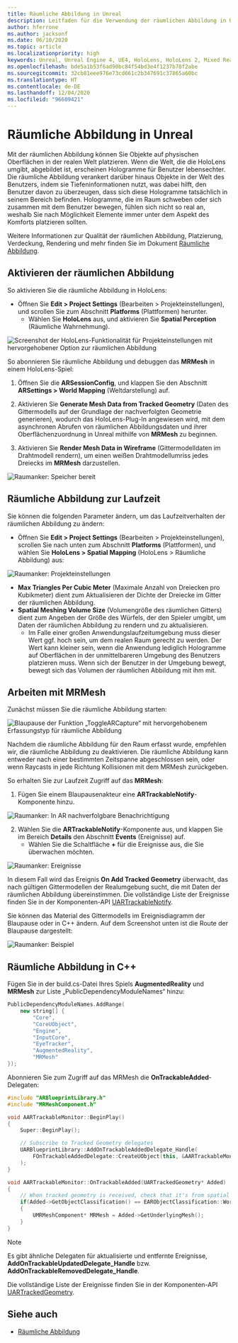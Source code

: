 ```yaml
---
title: Räumliche Abbildung in Unreal
description: Leitfaden für die Verwendung der räumlichen Abbildung in Unreal
author: hferrone
ms.author: jacksonf
ms.date: 06/10/2020
ms.topic: article
ms.localizationpriority: high
keywords: Unreal, Unreal Engine 4, UE4, HoloLens, HoloLens 2, Mixed Reality, Entwicklung, Features, Dokumentation, Leitfäden, Hologramme, räumliche Abbildung, Mixed Reality-Headset Windows Mixed Reality-Headset, Virtual Reality-Headset
ms.openlocfilehash: bde5a1b53f6ad90bc84f54bd3e4f1237b78f2abe
ms.sourcegitcommit: 32cb81eee976e73cd661c2b347691c37865a60bc
ms.translationtype: HT
ms.contentlocale: de-DE
ms.lasthandoff: 12/04/2020
ms.locfileid: "96609421"
---
```

# <a name="spatial-mapping-in-unreal"></a>Räumliche Abbildung in Unreal

Mit der räumlichen Abbildung können Sie Objekte auf physischen Oberflächen in der realen Welt platzieren. Wenn die Welt, die die HoloLens umgibt, abgebildet ist, erscheinen Hologramme für Benutzer lebensechter. Die räumliche Abbildung verankert darüber hinaus Objekte in der Welt des Benutzers, indem sie Tiefeninformationen nutzt, was dabei hilft, den Benutzer davon zu überzeugen, dass sich diese Hologramme tatsächlich in seinem Bereich befinden. Hologramme, die im Raum schweben oder sich zusammen mit dem Benutzer bewegen, fühlen sich nicht so real an, weshalb Sie nach Möglichkeit Elemente immer unter dem Aspekt des Komforts platzieren sollten.

Weitere Informationen zur Qualität der räumlichen Abbildung, Platzierung, Verdeckung, Rendering und mehr finden Sie im Dokument [Räumliche Abbildung](../../design/spatial-mapping.md).

## <a name="enabling-spatial-mapping"></a>Aktivieren der räumlichen Abbildung

So aktivieren Sie die räumliche Abbildung in HoloLens:
- Öffnen Sie **Edit > Project Settings** (Bearbeiten > Projekteinstellungen), und scrollen Sie zum Abschnitt **Platforms** (Plattformen) herunter.    
    + Wählen Sie **HoloLens** aus, und aktivieren Sie **Spatial Perception** (Räumliche Wahrnehmung).

![Screenshot der HoloLens-Funktionalität für Projekteinstellungen mit hervorgehobener Option zur räumlichen Abbildung](images/unreal-spatial-mapping-img-01.png)

So abonnieren Sie räumliche Abbildung und debuggen das **MRMesh** in einem HoloLens-Spiel:
1. Öffnen Sie die **ARSessionConfig**, und klappen Sie den Abschnitt **ARSettings > World Mapping** (Weltdarstellung) auf. 

2. Aktivieren Sie **Generate Mesh Data from Tracked Geometry** (Daten des Gittermodells auf der Grundlage der nachverfolgten Geometrie generieren), wodurch das HoloLens-Plug-In angewiesen wird, mit dem asynchronen Abrufen von räumlichen Abbildungsdaten und ihrer Oberflächenzuordnung in Unreal mithilfe von **MRMesh** zu beginnen. 
3. Aktivieren Sie **Render Mesh Data in Wireframe** (Gittermodelldaten im Drahtmodell rendern), um einen weißen Drahtmodellumriss jedes Dreiecks im **MRMesh** darzustellen. 

![Raumanker: Speicher bereit](images/unreal-spatialmapping-arsettings.PNG)


## <a name="spatial-mapping-at-runtime"></a>Räumliche Abbildung zur Laufzeit
Sie können die folgenden Parameter ändern, um das Laufzeitverhalten der räumlichen Abbildung zu ändern:

- Öffnen Sie **Edit > Project Settings** (Bearbeiten > Projekteinstellungen), scrollen Sie nach unten zum Abschnitt **Platforms** (Plattformen), und wählen Sie **HoloLens > Spatial Mapping** (HoloLens > Räumliche Abbildung) aus: 

![Raumanker: Projekteinstellungen](images/unreal-spatialmapping-projectsettings.PNG)

- **Max Triangles Per Cubic Meter** (Maximale Anzahl von Dreiecken pro Kubikmeter) dient zum Aktualisieren der Dichte der Dreiecke im Gitter der räumlichen Abbildung.  
- **Spatial Meshing Volume Size** (Volumengröße des räumlichen Gitters) dient zum Angeben der Größe des Würfels, der den Spieler umgibt, um Daten der räumlichen Abbildung zu rendern und zu aktualisieren.  
    + Im Falle einer großen Anwendungslaufzeitumgebung muss dieser Wert ggf. hoch sein, um dem realen Raum gerecht zu werden. Der Wert kann kleiner sein, wenn die Anwendung lediglich Hologramme auf Oberflächen in der unmittelbareren Umgebung des Benutzers platzieren muss. Wenn sich der Benutzer in der Umgebung bewegt, bewegt sich das Volumen der räumlichen Abbildung mit ihm mit. 

## <a name="working-with-mrmesh"></a>Arbeiten mit MRMesh

Zunächst müssen Sie die räumliche Abbildung starten:

![Blaupause der Funktion „ToggleARCapture“ mit hervorgehobenem Erfassungstyp für räumliche Abbildung](images/unreal-spatial-mapping-img-02.png)

Nachdem die räumliche Abbildung für den Raum erfasst wurde, empfehlen wir, die räumliche Abbildung zu deaktivieren.  Die räumliche Abbildung kann entweder nach einer bestimmten Zeitspanne abgeschlossen sein, oder wenn Raycasts in jede Richtung Kollisionen mit dem MRMesh zurückgeben.

So erhalten Sie zur Laufzeit Zugriff auf das **MRMesh**:
1. Fügen Sie einem Blaupausenakteur eine **ARTrackableNotify**-Komponente hinzu. 

![Raumanker: In AR nachverfolgbare Benachrichtigung](images/unreal-spatialmapping-artrackablenotify.PNG)

2. Wählen Sie die **ARTrackableNotify**-Komponente aus, und klappen Sie im Bereich **Details** den Abschnitt **Events** (Ereignisse) auf. 
    - Wählen Sie die Schaltfläche **+** für die Ereignisse aus, die Sie überwachen möchten. 

![Raumanker: Ereignisse](images/unreal-spatialmapping-events.PNG)

In diesem Fall wird das Ereignis **On Add Tracked Geometry** überwacht, das nach gültigen Gittermodellen der Realumgebung sucht, die mit Daten der räumlichen Abbildung übereinstimmen. Die vollständige Liste der Ereignisse finden Sie in der Komponenten-API [UARTrackableNotify](https://docs.unrealengine.com/API/Runtime/AugmentedReality/UARTrackableNotifyComponent/index.html). 

Sie können das Material des Gittermodells im Ereignisdiagramm der Blaupause oder in C++ ändern. Auf dem Screenshot unten ist die Route der Blaupause dargestellt: 

![Raumanker: Beispiel](images/unreal-spatialmapping-example.PNG)

## <a name="spatial-mapping-in-c"></a>Räumliche Abbildung in C++

Fügen Sie in der build.cs-Datei Ihres Spiels **AugmentedReality** und **MRMesh** zur Liste „PublicDependencyModuleNames“ hinzu:

```cpp
PublicDependencyModuleNames.AddRange(
    new string[] {
        "Core",
        "CoreUObject",
        "Engine",
        "InputCore",    
        "EyeTracker",
        "AugmentedReality",
        "MRMesh"
});
```

Abonnieren Sie zum Zugriff auf das MRMesh die **OnTrackableAdded**-Delegaten:

```cpp
#include "ARBlueprintLibrary.h"
#include "MRMeshComponent.h"

void AARTrackableMonitor::BeginPlay()
{
    Super::BeginPlay();

    // Subscribe to Tracked Geometry delegates
    UARBlueprintLibrary::AddOnTrackableAddedDelegate_Handle(
        FOnTrackableAddedDelegate::CreateUObject(this, &AARTrackableMonitor::OnTrackableAdded)
    );
}

void AARTrackableMonitor::OnTrackableAdded(UARTrackedGeometry* Added)
{
    // When tracked geometry is received, check that it's from spatial mapping
    if(Added->GetObjectClassification() == EARObjectClassification::World)
    {
        UMRMeshComponent* MRMesh = Added->GetUnderlyingMesh();
    }
}
```

> [!NOTE]
> Es gibt ähnliche Delegaten für aktualisierte und entfernte Ereignisse, **AddOnTrackableUpdatedDelegate_Handle** bzw. **AddOnTrackableRemovedDelegate_Handle**.
>
> Die vollständige Liste der Ereignisse finden Sie in der Komponenten-API [UARTrackedGeometry](https://docs.unrealengine.com/API/Runtime/AugmentedReality/UARTrackedGeometry/index.html).

## <a name="see-also"></a>Siehe auch
* [Räumliche Abbildung](../../design/spatial-mapping.md)

